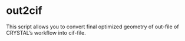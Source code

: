 # out2cif
This script allows you to convert final optimized geometry of out-file of CRYSTAL’s workflow into cif-file.
